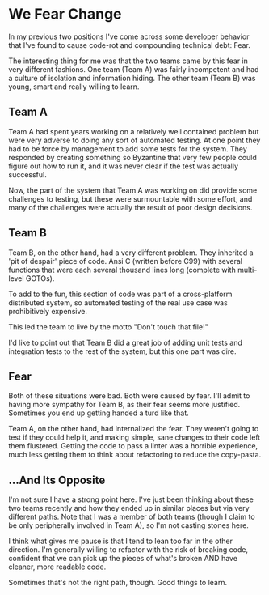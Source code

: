 # We Fear Change

In my previous two positions I've come across some developer behavior that I've found to cause code-rot and compounding technical debt: Fear.

The interesting thing for me was that the two teams came by this fear in very different fashions.  One team (Team A) was fairly incompetent and had a culture of isolation and information hiding.  The other team (Team B) was young, smart and really willing to learn.  

## Team A

Team A had spent years working on a relatively well contained problem but were very adverse to doing any sort of automated testing.  At one point they had to be force by management to add some tests for the system.  They responded by creating something so Byzantine that very few people could figure out how to run it, and it was never clear if the test was actually successful.  

Now, the part of the system that Team A was working on did provide some challenges to testing, but these were surmountable with some effort, and many of the challenges were actually the result of poor design decisions.  

## Team B

Team B, on the other hand, had a very different problem.  They inherited a 'pit of despair' piece of code.  Ansi C (written before C99) with several functions that were each several thousand lines long (complete with multi-level GOTOs).    

To add to the fun, this section of code was part of a cross-platform distributed system, so automated testing of the real use case was prohibitively expensive. 

This led the team to live by the motto "Don't touch that file!"  

I'd like to point out that Team B did a great job of adding unit tests and integration tests to the rest of the system, but this one part was dire. 

## Fear

Both of these situations were bad.  Both were caused by fear.  I'll admit to having more sympathy for Team B, as their fear seems more justified.  Sometimes you end up getting handed a turd like that.  

Team A, on the other hand, had internalized the fear.  They weren't going to test if they could help it, and making simple, sane changes to their code left them flustered.  Getting the code to pass a linter was a horrible experience, much less getting them to think about refactoring to reduce the copy-pasta.  

## ...And Its Opposite

I'm not sure I have a strong point here.  I've just been thinking about these two teams recently and how they ended up in similar places but via very different paths.   Note that I was a member of both teams (though I claim to be only peripherally involved in Team A), so I'm not casting stones here. 

I think what gives me pause is that I tend to lean too far in the other direction.  I'm generally willing to refactor with the risk of breaking code, confident that we can pick up the pieces of what's broken AND have cleaner, more readable code.  

Sometimes that's not the right path, though.  Good things to learn.